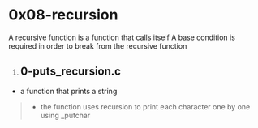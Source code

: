 # 0x08-recursion

A recursive function is a function that calls itself
A base condition is required in order to break from the recursive function

1. ## 0-puts_recursion.c
- a function that prints a string
>- the function uses recursion to print each character one by one using _putchar
